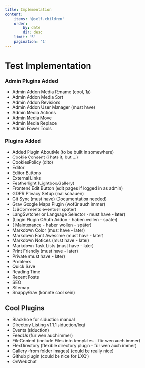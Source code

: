 ```yaml
---
title: Implementation
content:
    items: '@self.children'
    order:
        by: date
        dir: desc
    limit: '5'
    pagination: '1'
---
```


# Test Implementation

### Admin Plugins Added

* Admin Addon Media Rename  (cool, 1a)
* Admin Addon Media Sort 
* Admin Addon Revisions 
* Admin Addon User Manager (must have)
* Admin Media Actions
* Admin Media Move
* Admin Media Replace
* Admin Power Tools
 
### Plugins Added

* Added Plugin AboutMe (to be built in somewhere)
* Cookie Consent (i hate it, but ...)
* CookiesPolicy (dito)
* Editor
* Editor Buttons
* External Links
* Featherlight (Lightbox/Gallery)
* Frontend Edit Button (edit pages if logged in as admin)
* GDPR Privacy Setup (mal schauen)
* Git Sync (must have) (Documentation needed)
* Grav Google Maps Plugin (wofür auch immer)
* (JSComments eventuell später)
* LangSwitcher or Language Selector - must have - later)
* (Login Plugin OAuth Addon - haben wollen - später)
* ( Maintenance - haben wollen - später)
* Markdown Color (must have - later)
* Markdown Font Awesome (must have - later)
* Markdown Notices (must have - later)
* Markdown Task Lists  (must have - later)
* Print Friendly (must have - later)
* Private (must have - later)
* Problems 
* Quick Save 
* Reading Time
*  Recent Posts  
* SEO 
* Sitemap
* SnappyGrav (könnte cool sein)

## Cool Plugins

* Blackhole for siduction manual
* Directory Listing v1.1.1 siduction/lxqt
* Events (siduction)
* FeedUs (für wen auch immer)
* FileContent (include Files into templates - für wen auch immer)
* FlexDirectory (flexible directory plugin - für wen auch immer)
* Gallery (from folder images) (could be really nice)
* Github plugin (could be nice for LXQt)
* OnWebChat
